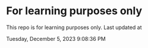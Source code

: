 # For learning purposes only
This repo is for learning purposes only.
Last updated at

Tuesday, December 5, 2023 9:08:36 PM

